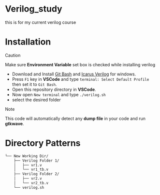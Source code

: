 # Verilog_study
 this is for my current verilog course

# Installation
 > [!CAUTION]
> Make sure **Environment Variable** set box is checked while installing verilog
 - Download and Install [Git Bash](https://git-scm.com/download/win) and [Icarus Verilog](https://bleyer.org/icarus/) for windows.
 - Press `F1` key in **VSCode** and type `terminal: Select Default Profile` then set it to `Git Bash`.
 - Open this repository directory in **VSCode**.
 - Now open `New terminal` and type `./verilog.sh`
 - select the desired folder
  > [!NOTE]
> This code will automatically detect any **dump file** in your code and run **gtkwave**.

# Directory Patterns
```bash
└── New Working Dir/
    ├── Verilog Folder 1/
    │   ├── vr1.v
    │   └── vr1_tb.v
    ├── Verilog Folder 2/
    │   ├── vr2.v
    │   └── vr2_tb.v
    └── verilog.sh
```

